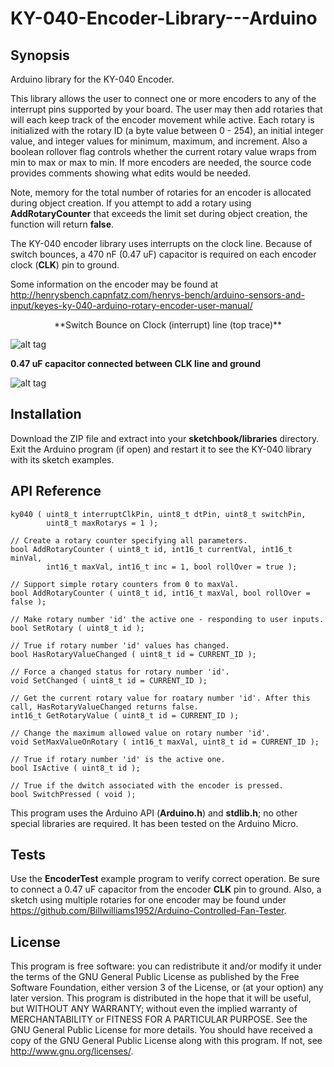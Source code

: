 # KY-040-Encoder-Library---Arduino

## Synopsis
Arduino library for the KY-040 Encoder. 

This library allows the user to connect one or more encoders to any of the interrupt pins supported by your board. The user may then add rotaries that will each keep track of the encoder movement while active. Each rotary is initialized with the rotary ID (a byte value between 0 - 254), an initial integer value, and integer values for minimum, maximum, and increment. Also a boolean rollover flag controls whether the current rotary value wraps from min to max or max to min. If more encoders are needed, the source code provides comments showing what edits would be needed.

Note, memory for the total number of rotaries for an encoder is allocated during object creation. If you attempt to add a rotary using **AddRotaryCounter** that exceeds the limit set during object creation, the function will return **false**.

The KY-040 encoder library uses interrupts on the clock line. Because of switch bounces, a 470 nF (0.47 uF) capacitor is required on each encoder clock (**CLK**) pin to ground.

Some information on the encoder may be found at 
http://henrysbench.capnfatz.com/henrys-bench/arduino-sensors-and-input/keyes-ky-040-arduino-rotary-encoder-user-manual/

<center>**Switch Bounce on Clock (interrupt) line (top trace)**</center>

![alt tag](https://cloud.githubusercontent.com/assets/3778024/20508566/0f773998-b028-11e6-93be-419c9a08014c.png)

**0.47 uF capacitor connected between CLK line and ground** 

![alt tag](https://cloud.githubusercontent.com/assets/3778024/20508570/1a946d00-b028-11e6-8b36-ff34b561c11a.png)

## Installation

Download the ZIP file and extract into your **sketchbook/libraries** directory. Exit the Arduino program (if open) and restart it to see the KY-040 library with its sketch examples.

## API Reference

	ky040 ( uint8_t interruptClkPin, uint8_t dtPin, uint8_t switchPin,
			uint8_t maxRotarys = 1 );
	
	// Create a rotary counter specifying all parameters.
	bool AddRotaryCounter ( uint8_t id, int16_t currentVal, int16_t minVal,
			int16_t maxVal, int16_t inc = 1, bool rollOver = true );
			
	// Support simple rotary counters from 0 to maxVal.
	bool AddRotaryCounter ( uint8_t id, int16_t maxVal, bool rollOver = false );
	
	// Make rotary number 'id' the active one - responding to user inputs.
	bool SetRotary ( uint8_t id );

	// True if rotary number 'id' values has changed.
	bool HasRotaryValueChanged ( uint8_t id = CURRENT_ID );

	// Force a changed status for rotary number 'id'.
	void SetChanged ( uint8_t id = CURRENT_ID );
	
	// Get the current rotary value for roatary number 'id'. After this call, HasRotaryValueChanged returns false.
	int16_t GetRotaryValue ( uint8_t id = CURRENT_ID );

	// Change the maximum allowed value on rotary number 'id'.
	void SetMaxValueOnRotary ( int16_t maxVal, uint8_t id = CURRENT_ID );

	// True if rotary number 'id' is the active one.
	bool IsActive ( uint8_t id );

	// True if the dwitch associated with the encoder is pressed.
	bool SwitchPressed ( void );

This program uses the Arduino API (**Arduino.h**) and **stdlib.h**; no other special libraries are required. It has been tested on the Arduino Micro.

## Tests

Use the **EncoderTest** example program to verify correct operation.  Be sure to connect a 0.47 uF capacitor from the encoder **CLK** pin to ground.  Also, a sketch using multiple rotaries for one encoder may be found under https://github.com/Billwilliams1952/Arduino-Controlled-Fan-Tester.

## License

This program is free software: you can redistribute it and/or modify it under the terms of the GNU General Public License as published by the Free Software Foundation, either version 3 of the License, or (at your option) any later version. This program is distributed in the hope that it will be useful, but WITHOUT ANY WARRANTY; without even the implied warranty of MERCHANTABILITY or FITNESS FOR A PARTICULAR PURPOSE. See the GNU General Public License for more details. You should have received a copy of the GNU General Public License along with this program. If not, see http://www.gnu.org/licenses/.
